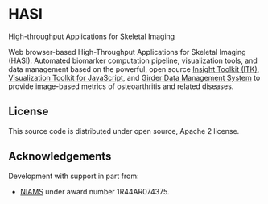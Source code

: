 # HASI
High-throughput Applications for Skeletal Imaging

Web browser-based High-Throughput Applications for Skeletal Imaging (HASI).
Automated biomarker computation pipeline, visualization tools, and data
management based on the powerful, open source [Insight Toolkit
(ITK)](https://github.com/InsightSoftwareConsortium/ITK), [Visualization
Toolkit for JavaScript](https://kitware.github.io/vtk-js/index.html), and
[Girder Data Management System](https://github.com/girder/girder) to provide
image-based metrics of osteoarthritis and related diseases.

License
-------

This source code is distributed under open source, Apache 2 license.

Acknowledgements
----------------

Development with support in part from:

- [NIAMS](https://www.niams.nih.gov/) under award number 1R44AR074375.
